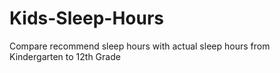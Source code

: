 # Kids-Sleep-Hours
Compare recommend sleep hours with actual sleep hours from Kindergarten to 12th Grade
